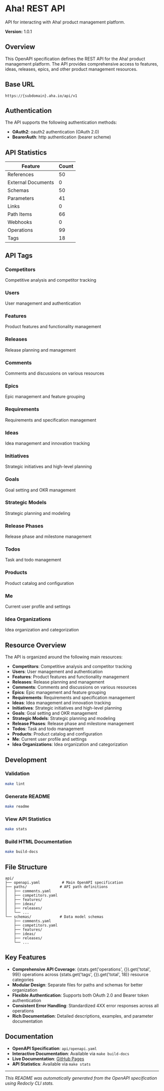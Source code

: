# Aha! REST API

API for interacting with Aha! product management platform.

**Version:** 1.0.1

## Overview

This OpenAPI specification defines the REST API for the Aha! product management platform. The API provides comprehensive access to features, ideas, releases, epics, and other product management resources.

## Base URL

```
https://{subdomain}.aha.io/api/v1
```

## Authentication

The API supports the following authentication methods:

- **OAuth2**: oauth2 authentication (OAuth 2.0)
- **BearerAuth**: http authentication (bearer scheme)

## API Statistics

| Feature | Count |
|---------|-------|
| References | 50 |
| External Documents | 0 |
| Schemas | 50 |
| Parameters | 41 |
| Links | 0 |
| Path Items | 66 |
| Webhooks | 0 |
| Operations | 99 |
| Tags | 18 |

## API Tags

### Competitors

Competitive analysis and competitor tracking

### Users

User management and authentication

### Features

Product features and functionality management

### Releases

Release planning and management

### Comments

Comments and discussions on various resources

### Epics

Epic management and feature grouping

### Requirements

Requirements and specification management

### Ideas

Idea management and innovation tracking

### Initiatives

Strategic initiatives and high-level planning

### Goals

Goal setting and OKR management

### Strategic Models

Strategic planning and modeling

### Release Phases

Release phase and milestone management

### Todos

Task and todo management

### Products

Product catalog and configuration

### Me

Current user profile and settings

### Idea Organizations

Idea organization and categorization

## Resource Overview

The API is organized around the following main resources:

- **Competitors**: Competitive analysis and competitor tracking
- **Users**: User management and authentication
- **Features**: Product features and functionality management
- **Releases**: Release planning and management
- **Comments**: Comments and discussions on various resources
- **Epics**: Epic management and feature grouping
- **Requirements**: Requirements and specification management
- **Ideas**: Idea management and innovation tracking
- **Initiatives**: Strategic initiatives and high-level planning
- **Goals**: Goal setting and OKR management
- **Strategic Models**: Strategic planning and modeling
- **Release Phases**: Release phase and milestone management
- **Todos**: Task and todo management
- **Products**: Product catalog and configuration
- **Me**: Current user profile and settings
- **Idea Organizations**: Idea organization and categorization


## Development

### Validation

```bash
make lint
```

### Generate README

```bash
make readme
```

### View API Statistics

```bash
make stats
```

### Build HTML Documentation

```bash
make build-docs
```

## File Structure

```
api/
├── openapi.yaml          # Main OpenAPI specification
├── paths/               # API path definitions
│   ├── comments.yaml
│   ├── competitors.yaml
│   ├── features/
│   ├── ideas/
│   ├── releases/
│   └── ...
└── schemas/             # Data model schemas
    ├── comments.yaml
    ├── competitors.yaml
    ├── features/
    ├── ideas/
    ├── releases/
    └── ...
```

## Key Features

- **Comprehensive API Coverage**: {stats.get('operations', {}).get('total', 99)} operations across {stats.get('tags', {}).get('total', 18)} resource categories
- **Modular Design**: Separate files for paths and schemas for better organization
- **Flexible Authentication**: Supports both OAuth 2.0 and Bearer token authentication
- **Consistent Error Handling**: Standardized 4XX error responses across all operations
- **Rich Documentation**: Detailed descriptions, examples, and parameter documentation

## Documentation

- **OpenAPI Specification**: `api/openapi.yaml`
- **Interactive Documentation**: Available via `make build-docs`
- **Live Documentation**: [GitHub Pages](https://cedricziel.github.io/aha-spec/)
- **API Statistics**: Available via `make stats`

---

*This README was automatically generated from the OpenAPI specification using Redocly CLI stats.*
